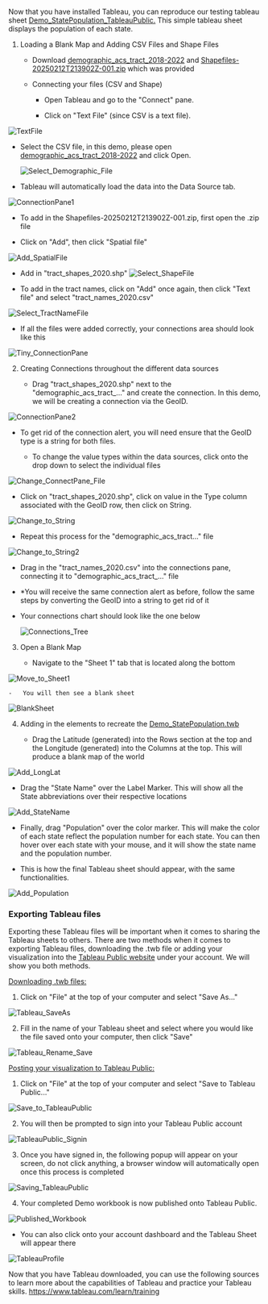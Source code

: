 Now that you have installed Tableau, you can reproduce our testing
tableau sheet
[Demo_StatePopulation_TableauPublic.](https://public.tableau.com/app/profile/gabriella.stickney/viz/Demo_StatePopulation/Sheet1)
This simple tableau sheet displays the population of each state.

1.  Loading a Blank Map and Adding CSV Files and Shape Files

    -   Download
        [demographic_acs_tract_2018-2022](/Reproducibility_Documents/Tableau/demographic_acs_tract_2018-2022.xlsx)
        and
        [Shapefiles-20250212T213902Z-001.zip](/Reproducibility_Documents/Tableau/Shapefiles/Download_ShapeFile.md)
        which was provided


    -   Connecting your files (CSV and Shape)

        -   Open Tableau and go to the \"Connect\" pane.

        -   Click on \"Text File\" (since CSV is a text file).

  ![TextFile](/Reproducibility_Documents/Tableau/images/Tableau_StatePop_imgs/TextFile.png)

-   Select the CSV file, in this demo, please open
    [demographic_acs_tract_2018-2022](/Reproducibility_Documents/Tableau/demographic_acs_tract_2018-2022.xlsx)
    and click Open.
    
      ![Select_Demographic_File](/Reproducibility_Documents/Tableau/images/Tableau_StatePop_imgs/Select_Demographic_File.png)

-   Tableau will automatically load the data into the Data Source tab.

  ![ConnectionPane1](/Reproducibility_Documents/Tableau/images/Tableau_StatePop_imgs/ConnectionPane1.png)

-   To add in the Shapefiles-20250212T213902Z-001.zip, first open the
    .zip file

-   Click on "Add", then click "Spatial file"

  ![Add_SpatialFile](/Reproducibility_Documents/Tableau/images/Tableau_StatePop_imgs/Add_SpatialFile.png)

-   Add in
    "tract_shapes_2020.shp"
      ![Select_ShapeFile](/Reproducibility_Documents/Tableau/images/Tableau_StatePop_imgs/Select_ShapeFile.png)

-   To add in the tract names, click on "Add" once again, then click "Text file" and select "tract_names_2020.csv"

  ![Select_TractNameFile](/Reproducibility_Documents/Tableau/images/Tableau_StatePop_imgs/Select_TractNameFile.png)

-   If all the files were added correctly, your connections area should
    look like this

  ![Tiny_ConnectionPane](/Reproducibility_Documents/Tableau/images/Tableau_StatePop_imgs/Tiny_ConnectionPane.png)

2.  Creating Connections throughout the different data sources

    -   Drag "tract_shapes_2020.shp" next to the
        "demographic_acs_tract\_\..." and create the connection. In this
        demo, we will be creating a connection via the GeoID.

  ![ConnectionPane2](/Reproducibility_Documents/Tableau/images/Tableau_StatePop_imgs/ConnectionPane2.png)

-   To get rid of the connection alert, you will need ensure that the
    GeoID type is a string for both files.

    -   To change the value types within the data sources, click onto
        the drop down to select the individual files

  ![Change_ConnectPane_File](/Reproducibility_Documents/Tableau/images/Tableau_StatePop_imgs/Change_ConnectPane_File.png)

-   Click on "tract_shapes_2020.shp", click on value in the Type column
    associated with the GeoID row, then click on String.

  ![Change_to_String](/Reproducibility_Documents/Tableau/images/Tableau_StatePop_imgs/Change_to_String.png)

-   Repeat this process for the "demographic_acs_tract\..." file

  ![Change_to_String2](/Reproducibility_Documents/Tableau/images/Tableau_StatePop_imgs/Change_to_String2.png)

-   Drag in the "tract_names_2020.csv" into the connections pane,
    connecting it to "demographic_acs_tract\_\..." file

-   \*You will receive the same connection alert as before, follow the
    same steps by converting the GeoID into a string to get rid of it

-   Your connections chart should look like the one below

      ![Connections_Tree](/Reproducibility_Documents/Tableau/images/Tableau_StatePop_imgs/Connections_Tree.png)

3.  Open a Blank Map

    -   Navigate to the \"Sheet 1\" tab that is located along the bottom

  ![Move_to_Sheet1](/Reproducibility_Documents/Tableau/images/Tableau_StatePop_imgs/Move_to_Sheet1.png)

    -   You will then see a blank sheet

  ![BlankSheet](/Reproducibility_Documents/Tableau/images/Tableau_StatePop_imgs/BlankSheet.png)

4.  Adding in the elements to recreate the
    [Demo_StatePopulation.twb](https://public.tableau.com/app/profile/gabriella.stickney/viz/Demo_StatePopulation/Sheet1)

    -   Drag the Latitude (generated) into the Rows section at the top
        and the Longitude (generated) into the Columns at the top. This
        will produce a blank map of the world

  ![Add_LongLat](/Reproducibility_Documents/Tableau/images/Tableau_StatePop_imgs/Add_LongLat.png)

-   Drag the "State Name" over the Label Marker. This will show all the
    State abbreviations over their respective locations

  ![Add_StateName](/Reproducibility_Documents/Tableau/images/Tableau_StatePop_imgs/Add_StateName.png)

-   Finally, drag "Population" over the color marker. This will make the
    color of each state reflect the population number for each state.
    You can then hover over each state with your mouse, and it will show
    the state name and the population number.

-   This is how the final Tableau sheet should appear, with the same
    functionalities.

  ![Add_Population](/Reproducibility_Documents/Tableau/images/Tableau_StatePop_imgs/Add_Population.png)

### Exporting Tableau files

Exporting these Tableau files will be important when it comes to sharing
the Tableau sheets to others. There are two methods when it comes to
exporting Tableau files, downloading the .twb file or adding your
visualization into the [Tableau Public
website](https://public.tableau.com/app/discover) under your account. We
will show you both methods.

<ins>Downloading .twb files: </ins>

1.  Click on "File" at the top of your computer and select "Save As\..."

  ![Tableau_SaveAs](/Reproducibility_Documents/Tableau/images/Tableau_StatePop_imgs/Tableau_SaveAs.png)

2.  Fill in the name of your Tableau sheet and select where you would
    like the file saved onto your computer, then click "Save"

  ![Tableau_Rename_Save](/Reproducibility_Documents/Tableau/images/Tableau_StatePop_imgs/Tableau_Rename_Save.png)

<ins>Posting your visualization to Tableau Public: </ins>

1.  Click on "File" at the top of your computer and select "Save to
    Tableau Public\..."

  ![Save_to_TableauPublic](/Reproducibility_Documents/Tableau/images/Tableau_StatePop_imgs/Save_to_TableauPublic.png)

2.  You will then be prompted to sign into your Tableau Public account

  ![TableauPublic_Signin](/Reproducibility_Documents/Tableau/images/Tableau_StatePop_imgs/TableauPublic_Signin.png)

3.  Once you have signed in, the following popup will appear on your
    screen, do not click anything, a browser window will automatically
    open once this process is completed

  ![Saving_TableauPublic](/Reproducibility_Documents/Tableau/images/Tableau_StatePop_imgs/Saving_TableauPublic.png)

4.  Your completed Demo workbook is now published onto Tableau Public.

  ![Published_Workbook](/Reproducibility_Documents/Tableau/images/Tableau_StatePop_imgs/Published_Workbook.png)

-   You can also click onto your account dashboard and the Tableau Sheet
    will appear there

  ![TableauProfile](/Reproducibility_Documents/Tableau/images/Tableau_StatePop_imgs/TableauProfile.png)

Now that you have Tableau downloaded, you can use the following sources
to learn more about the capabilities of Tableau and practice your
Tableau skills. <https://www.tableau.com/learn/training>
